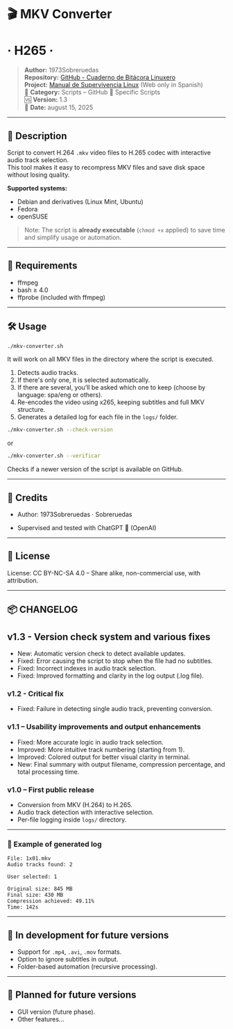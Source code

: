 # 🎬 **MKV Converter**
# · H265 ·

> **Author:** 1973Sobreruedas  
> **Repository:** [GitHub - Cuaderno de Bitácora Linuxero](https://github.com/1973Sobreruedas/Cuaderno-Bitacora-Linuxero-1973Sobreruedas)  
> **Project:** [Manual de Supervivencia Linux](https://manualdesupervivenciaLinux.com) (Web only in Spanish)  
> 📁 **Category:** Scripts – GitHub 🎯 Specific Scripts  
> 🆚 **Version:** 1.3  
> 📅 **Date:** august 15, 2025

---

## 🧾 Description

Script to convert H.264 `.mkv` video files to H.265 codec with interactive audio track selection.  
This tool makes it easy to recompress MKV files and save disk space without losing quality.

**Supported systems:**

- Debian and derivatives (Linux Mint, Ubuntu)
- Fedora
- openSUSE

> Note: The script is **already executable** (`chmod +x` applied) to save time and simplify usage or automation.

---

## 🔧 Requirements

- ffmpeg  
- bash ≥ 4.0  
- ffprobe (included with ffmpeg)

---

## 🛠️ Usage

```bash
./mkv-converter.sh
```

It will work on all MKV files in the directory where the script is executed.

1. Detects audio tracks.
2. If there's only one, it is selected automatically.
3. If there are several, you’ll be asked which one to keep (choose by language: spa/eng or others).
4. Re-encodes the video using x265, keeping subtitles and full MKV structure.
5. Generates a detailed log for each file in the `logs/` folder.

```bash
./mkv-converter.sh --check-version
```
or
```bash
./mkv-converter.sh --verificar
```
Checks if a newer version of the script is available on GitHub.

---

## 🤝 Credits

- Author: 1973Sobreruedas · Sobreruedas

- Supervised and tested with ChatGPT 🧠 (OpenAI)

---

## 📜 License

License: CC BY-NC-SA 4.0 – Share alike, non-commercial use, with attribution.

---

## 📦 CHANGELOG

## v1.3 - Version check system and various fixes

- New: Automatic version check to detect available updates.
- Fixed: Error causing the script to stop when the file had no subtitles.
- Fixed: Incorrect indexes in audio track selection.
- Fixed: Improved formatting and clarity in the log output (.log file).

### v1.2 - Critical fix

- Fixed: Failure in detecting single audio track, preventing conversion.

### v1.1 – Usability improvements and output enhancements

- Fixed: More accurate logic in audio track selection.
- Improved: More intuitive track numbering (starting from 1).
- Improved: Colored output for better visual clarity in terminal.
- New: Final summary with output filename, compression percentage, and total processing time.

### v1.0 – First public release

- Conversion from MKV (H.264) to H.265.
- Audio track detection with interactive selection.
- Per-file logging inside `logs/` directory.

---

### 🧾 Example of generated log

```
File: 1x01.mkv
Audio tracks found: 2

User selected: 1

Original size: 845 MB
Final size: 430 MB
Compression achieved: 49.11%
Time: 142s
```

---

## 🧪 In development for future versions

- Support for `.mp4`, `.avi`, `.mov` formats.
- Option to ignore subtitles in output.
- Folder-based automation (recursive processing).

---

## 🚀 Planned for future versions

- GUI version (future phase).
- Other features...
